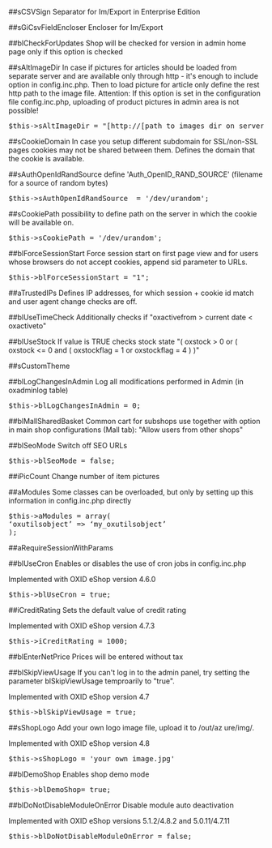 ##sCSVSign
Separator for Im/Export in Enterprise Edition

##sGiCsvFieldEncloser
Encloser for Im/Export

##blCheckForUpdates
Shop will be checked for version in admin home page only if this option is checked


##sAltImageDir
In case if pictures for articles should be loaded from separate server and are available only through http - it's enough to include option in config.inc.php. Then to load picture for article only define the rest http path to the image file. Attention: If this option is set in the configuration file config.inc.php, uploading of product pictures in admin area is not possible!
<pre>$this->sAltImageDir = "[http://[path_to_images_dir_on_server]/ http://[path_to_images_dir_on_server]/]";</pre>

##sCookieDomain
In case you setup different subdomain for SSL/non-SSL pages cookies may not be shared between them. Defines the domain that the cookie is available.

##sAuthOpenIdRandSource
define 'Auth_OpenID_RAND_SOURCE' (filename for a source of   random bytes)
<pre>$this->sAuthOpenIdRandSource  = '/dev/urandom';</pre>

##sCookiePath
possibility to define path on the server in which the cookie will be available on.
<pre>$this->sCookiePath = '/dev/urandom';</pre>

##blForceSessionStart
Force session start on first page view and for users whose browsers do not accept cookies, append sid parameter to URLs.
<pre>$this->blForceSessionStart = "1";</pre>

##aTrustedIPs
Defines IP addresses, for which session + cookie id match and user agent change checks are off.

##blUseTimeCheck
Additionally checks if "oxactivefrom > current date < oxactiveto"

##blUseStock
If value is TRUE checks stock state "( oxstock > 0 or ( oxstock <= 0 and ( oxstockflag = 1 or oxstockflag = 4 ) )"

##sCustomTheme

##blLogChangesInAdmin
Log all modifications performed in Admin (in oxadminlog table)
<pre>$this->blLogChangesInAdmin = 0;</pre>

##blMallSharedBasket
Common cart for subshops use together with option in main shop configurations (Mall tab): "Allow users from other shops"

##blSeoMode
Switch off SEO URLs
<pre>$this->blSeoMode = false;</pre>

##iPicCount
Change number of item pictures

##aModules
Some classes can be overloaded, but only by setting up this information in config.inc.php directly
<pre>$this->aModules = array(
‘oxutilsobject’ => ‘my_oxutilsobject’
);
</pre>

##aRequireSessionWithParams

##blUseCron
Enables or disables the use of cron jobs in config.inc.php

Implemented with OXID eShop version 4.6.0
<pre>$this->blUseCron = true;</pre>

##iCreditRating
Sets the default value of credit rating

Implemented with OXID eShop version 4.7.3
<pre>$this->iCreditRating = 1000;</pre>

##blEnterNetPrice
Prices will be entered without tax

##blSkipViewUsage
If you can't log in to the admin panel, try setting the parameter blSkipViewUsage temproarily to "true".

Implemented with OXID eShop version 4.7
<pre>$this->blSkipViewUsage = true;</pre>

##sShopLogo
Add your own logo image file, upload it to /out/az ure/img/.

Implemented with OXID eShop version 4.8
<pre>$this->sShopLogo = 'your_own_image.jpg'</pre>

##blDemoShop
Enables shop demo mode
<pre>$this->blDemoShop= true;</pre>

##blDoNotDisableModuleOnError
Disable module auto deactivation

Implemented with OXID eShop versions 5.1.2/4.8.2 and 5.0.11/4.7.11
<pre>$this->blDoNotDisableModuleOnError = false;</pre>
